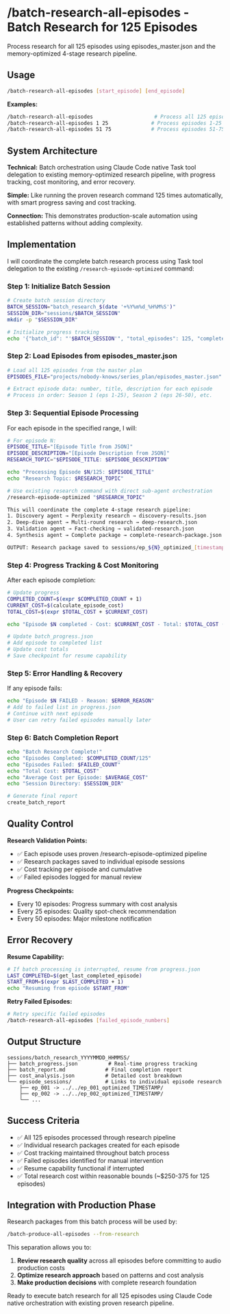 # /batch-research-all-episodes - Batch Research for 125 Episodes

Process research for all 125 episodes using episodes_master.json and the memory-optimized 4-stage research pipeline.

## Usage

```bash
/batch-research-all-episodes [start_episode] [end_episode]
```

**Examples:**
```bash
/batch-research-all-episodes                    # Process all 125 episodes
/batch-research-all-episodes 1 25              # Process episodes 1-25 only
/batch-research-all-episodes 51 75             # Process episodes 51-75 only
```

## System Architecture

**Technical:** Batch orchestration using Claude Code native Task tool delegation to existing memory-optimized research pipeline, with progress tracking, cost monitoring, and error recovery.

**Simple:** Like running the proven research command 125 times automatically, with smart progress saving and cost tracking.

**Connection:** This demonstrates production-scale automation using established patterns without adding complexity.

## Implementation

I will coordinate the complete batch research process using Task tool delegation to the existing `/research-episode-optimized` command:

### Step 1: Initialize Batch Session
```bash
# Create batch session directory
BATCH_SESSION="batch_research_$(date '+%Y%m%d_%H%M%S')"
SESSION_DIR="sessions/$BATCH_SESSION"
mkdir -p "$SESSION_DIR"

# Initialize progress tracking
echo '{"batch_id": "'$BATCH_SESSION'", "total_episodes": 125, "completed": [], "failed": [], "current_costs": 0.0, "started": "'$(date -u +%Y-%m-%dT%H:%M:%S.%3NZ)'"}' > "$SESSION_DIR/batch_progress.json"
```

### Step 2: Load Episodes from episodes_master.json
```bash
# Load all 125 episodes from the master plan
EPISODES_FILE="projects/nobody-knows/series_plan/episodes_master.json"

# Extract episode data: number, title, description for each episode
# Process in order: Season 1 (eps 1-25), Season 2 (eps 26-50), etc.
```

### Step 3: Sequential Episode Processing
For each episode in the specified range, I will:

```bash
# For episode N:
EPISODE_TITLE="[Episode Title from JSON]"
EPISODE_DESCRIPTION="[Episode Description from JSON]"
RESEARCH_TOPIC="$EPISODE_TITLE: $EPISODE_DESCRIPTION"

echo "Processing Episode $N/125: $EPISODE_TITLE"
echo "Research Topic: $RESEARCH_TOPIC"

# Use existing research command with direct sub-agent orchestration
/research-episode-optimized "$RESEARCH_TOPIC"

This will coordinate the complete 4-stage research pipeline:
1. Discovery agent → Perplexity research → discovery-results.json
2. Deep-dive agent → Multi-round research → deep-research.json
3. Validation agent → Fact-checking → validated-research.json
4. Synthesis agent → Complete package → complete-research-package.json

OUTPUT: Research package saved to sessions/ep_${N}_optimized_[timestamp]/
```

### Step 4: Progress Tracking & Cost Monitoring
After each episode completion:

```bash
# Update progress
COMPLETED_COUNT=$(expr $COMPLETED_COUNT + 1)
CURRENT_COST=$(calculate_episode_cost)
TOTAL_COST=$(expr $TOTAL_COST + $CURRENT_COST)

echo "Episode $N completed - Cost: $CURRENT_COST - Total: $TOTAL_COST ($COMPLETED_COUNT/125)"

# Update batch_progress.json
# Add episode to completed list
# Update cost totals
# Save checkpoint for resume capability
```

### Step 5: Error Handling & Recovery
If any episode fails:

```bash
echo "Episode $N FAILED - Reason: $ERROR_REASON"
# Add to failed list in progress.json
# Continue with next episode
# User can retry failed episodes manually later
```

### Step 6: Batch Completion Report
```bash
echo "Batch Research Complete!"
echo "Episodes Completed: $COMPLETED_COUNT/125"
echo "Episodes Failed: $FAILED_COUNT"
echo "Total Cost: $TOTAL_COST"
echo "Average Cost per Episode: $AVERAGE_COST"
echo "Session Directory: $SESSION_DIR"

# Generate final report
create_batch_report
```

## Quality Control

**Research Validation Points:**
- ✅ Each episode uses proven /research-episode-optimized pipeline
- ✅ Research packages saved to individual episode sessions
- ✅ Cost tracking per episode and cumulative
- ✅ Failed episodes logged for manual review

**Progress Checkpoints:**
- Every 10 episodes: Progress summary with cost analysis
- Every 25 episodes: Quality spot-check recommendation
- Every 50 episodes: Major milestone notification

## Error Recovery

**Resume Capability:**
```bash
# If batch processing is interrupted, resume from progress.json
LAST_COMPLETED=$(get_last_completed_episode)
START_FROM=$(expr $LAST_COMPLETED + 1)
echo "Resuming from episode $START_FROM"
```

**Retry Failed Episodes:**
```bash
# Retry specific failed episodes
/batch-research-all-episodes [failed_episode_numbers]
```

## Output Structure

```
sessions/batch_research_YYYYMMDD_HHMMSS/
├── batch_progress.json          # Real-time progress tracking
├── batch_report.md             # Final completion report
├── cost_analysis.json          # Detailed cost breakdown
└── episode_sessions/           # Links to individual episode research
    ├── ep_001 -> ../../ep_001_optimized_TIMESTAMP/
    ├── ep_002 -> ../../ep_002_optimized_TIMESTAMP/
    └── ...
```

## Success Criteria

- ✅ All 125 episodes processed through research pipeline
- ✅ Individual research packages created for each episode
- ✅ Cost tracking maintained throughout batch process
- ✅ Failed episodes identified for manual intervention
- ✅ Resume capability functional if interrupted
- ✅ Total research cost within reasonable bounds (~$250-375 for 125 episodes)

## Integration with Production Phase

Research packages from this batch process will be used by:
```bash
/batch-produce-all-episodes --from-research
```

This separation allows you to:
1. **Review research quality** across all episodes before committing to audio production costs
2. **Optimize research approach** based on patterns and cost analysis
3. **Make production decisions** with complete research foundation

Ready to execute batch research for all 125 episodes using Claude Code native orchestration with existing proven research pipeline.
